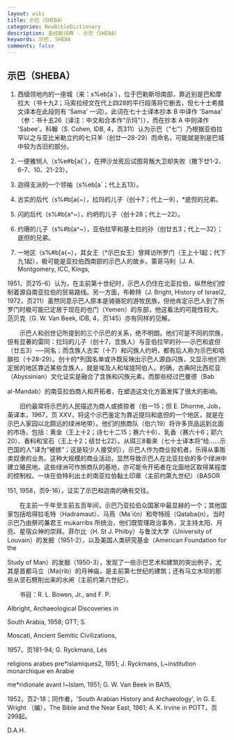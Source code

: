 ```yaml
---
layout: wiki
title: 示巴（SHEBA）
categories: NewBibleDictionary
description: 圣经新词典 - 示巴（SHEBA）
keywords: 示巴, SHEBA
comments: false
---
```


## 示巴（SHEBA）

1. 西缅领地内的一座城（来：s%eb[a`），位于巴勒斯坦南部，靠近别是巴和摩拉大（书十九2；马索拉经文在代上四28的平行段落将它删去，但七十士希腊文译本在此段则有 'Sama' 一词）。此词在七十士译本抄本 B 中译作 'Samaa' （参：书十五26〔译注：中文和合本作“示玛”〕），而在抄本 A 中则译作 'Sabee'。科翰（S. Cohen, IDB, 4，页311）认为示巴（“七”）乃根据亚伯拉罕以之与亚比米勒立约的七只羊（创廿一28-29）而命名，可能就是别是巴城中较为古旧的部分。

2. 一便雅悯人（s%e#b[a{`），在押沙龙死后试图背叛大卫却失败（撒下廿1-2、6-7、10、21-23）。

3. 迦得支派的一个领袖（s%eb[a`；代上五13）。

4. 古实的后代（s%#b[a{~），拉玛的儿子（创十7；代上一9），*底但的兄弟。

5. 闪的后代（s%#b[a^~），约坍的儿子（创十28；代上一22）。

6. 约珊的儿子（s%#b[a^~），亚伯拉罕和基士拉的孙（创廿五3；代上一32）；底但的兄弟。

7. 一地区（s%#b[a{~），其女王（*示巴女王）曾拜访所罗门（王上十1起；代下九1起），极可能是亚拉伯西南部的示巴人的故乡。蒙哥马利（J. A. Montgomery, ICC, Kings,

1951，页215-6）认为，在主前第十世纪时，示巴人仍住在北亚拉伯，纵然他们控制着源自南亚拉伯的贸易路线。另一方面，布赖特（J. Bright, History of Israel2, 1972，页211）虽然同意示巴人原本是骑骆驼的游牧民族，但他肯定示巴人到了所罗门时极可能已定居于现在的也门（Yemen）的东部，他这看法的可能性较大。范贝克（G. W. Van Beek, IDB, 4，页145）亦有同样的见解。

　　示巴人和创世记所提到的三个示巴的关系，绝不明朗。他们可是不同的宗族，但有显著的雷同：拉玛的儿子（创十7，含族人）与亚伯拉罕的孙──示巴和底但（廿五3）──同名；而含族人古实（十7）和闪族人约坍，都有后人称为示巴和哈腓拉（十28-29）。创十的*列国名单或许既反映出示巴人源自闪族，又显示他们所定居的地区靠近某些含族人，就是埃及人和埃提阿伯人。的确，古典阿比西尼亚（Abyssinian）文化证实是融合了含族和闪族元素，而那些经过巴曼德（Bab

al-Mandab）的南亚拉伯商人和开拓者，在塑造这文化方面发挥了很大的影响。

　　旧约最常将示巴的人民描述为商人或掳掠者（伯一15；但 E. Dhorme, Job，英译本，1967，页 XXV，将这个示巴鉴定为靠近提玛和底但的一个地区，就是在示巴人家园以北颇远的绿洲地带）。他们的旅商队（伯六19）将许多货品运到北面的市场，包括：黄金（王上十2；诗七十二15；赛六十6）、乳香（赛六十6；耶六20）、香料和宝石（王上十2；结廿七22）。从珥三8看来（七十士译本将“给……示巴国的人”译为“被掳”；这是较少人接受的），示巴人作为商业投机者，乐得从事贩卖奴隶的业务。这种大规模的商业活动，显然导致示巴人在北亚拉伯的多个绿洲中建立殖民地。这些绿洲可作旅商队的基地，亦可能令开拓者在北面地区取得某程度的控制权。一块在伯特利出土的南亚拉伯黏土印章（主前约第九世纪）（BASOR

151, 1958，页9-16），证实了示巴和迦南的确有交往。

　　在主前一千年至主前五百年间，示巴乃亚拉伯众国家中最显赫的一个；其他国家包括哈得拉毛特（Hadramaut）、马燕（Ma`i{n）和夸特班（Qataba{n）。当时示巴乃由祭司兼君王 mukarribs 所统治，他们既管理政治事务，又主持太阳、月亮、星宿众神的崇拜。菲尔比（H. St J. Philby）与鲁汶大学（University of Louvain）的发掘（1951-2），以及美国人类研究基金（American Foundation for the

Study of Man）的发掘（1950-3），发现了一些示巴艺术和建筑的突出例子，尤其是首都马立（Ma{rib）的月神庙，是主前第七世纪的建筑；还有马立水坝的那些从坚石劈削出来的水闸（主前约第六世纪）。

　　书目：R. L. Bowen, Jr., and F. P.

Albright, Archaeological Discoveries in

South Arabia, 1958; GTT; S.

Moscati, Ancient Semitic Civilizations,

1957，页181-94; G. Ryckmans, Les

religions arabes pre*islamiques2, 1951; J. Ryckmans, L~institution monarchique en Arabie

me*ridionale avant l~Islam, 1951; G. W. Van Beek in BA15,

1952，页2-18；同作者，'South Arabian History and Archaeology', in G. E. Wright （编），The Bible and the Near East, 1961; A. K. Irvine in POTT，页299起。

D.A.H.








